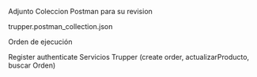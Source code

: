 Adjunto Coleccion Postman para su revision

trupper.postman_collection.json 


Orden de ejecución

Register
authenticate
Servicios Trupper (create order, actualizarProducto, buscar Orden)

